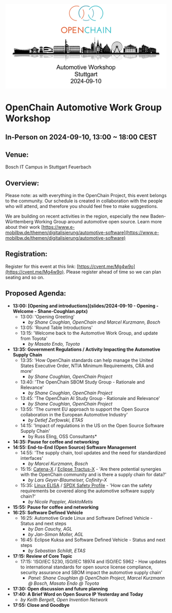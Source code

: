 ![Automotive Workshop in Stuttgart on 10th September 2024](/images/automotive-workshop.png)

# OpenChain Automotive Work Group Workshop

## In-Person on 2024-09-10, 13:00 ~ 18:00 CEST

## Venue:

Bosch IT Campus in Stuttgart Feuerbach

## Overview:

Please note: as with everything in the OpenChain Project, this event belongs to the community. Our schedule is created in collaboration with the people who will attend, and therefore you should feel free to make suggestions.

We are building on recent activities in the region, especially the new Baden-Württemberg Working Group around automotive open source. Learn more about their work [https://www.e-mobilbw.de/themen/digitalisierung/automotive-software](https://www.e-mobilbw.de/themen/digitalisierung/automotive-software)

## Registration:

Register for this event at this link: [https://cvent.me/Mg4w9o](https://cvent.me/Mg4w9o). Please register ahead of time so we can plan seating and so on.

## Proposed Agenda:

- **13:00: [Opening and introductions](slides/2024-09-10 - Opening - Welcome - Shane-Coughlan.pptx)**
	- 13:00: 'Opening Greeting' 
		- *by Shane Coughlan, OpenChain and Marcel Kurzmann, Bosch*
	- 13:05: 'Round Table Introductions'
	- 13:15: 'Welcome back to the Automotive Work Group, and update from Toyota'
		- *by Masato Endo, Toyota*
- **13:35: Government Regulations / Activity Impacting the Automotive Supply Chain**
	- 13:35: 'How OpenChain standards can help manage the United States Executive Order, NTIA Minimum Requirements, CRA and more' 
		- *by Shane Coughlan, OpenChain Project*
	- 13:40: 'The OpenChain SBOM Study Group - Rationale and Relevance' 
		- *by Shane Coughlan, OpenChain Project*
	- 13:45: 'The OpenChain AI Study Group - Rationale and Relevance' 
		- *by Shane Coughlan, OpenChain Project*
	- 13:55: 'The current EU approach to support the Open Source collaboration in the European Automotive Industry'
		- *by  Detlef Zerfowski, ETAS*
	- 14:15: 'Impact of regulations in the US on the Open Source Software Supply Chain'
		- by Russ Eling, OSS Consultants*
- **14:35: Pause for coffee and networking**
- **14:55: End-to-End (Open Source) Software Management**
	- 14:55: 'The supply chain, tool updates and the need for standardized interfaces' 
		- *by Marcel Kurzmann, Bosch*
	- 15:15: [Catena-X](https://catena-x.net/) / [Eclipse Tractus-X](https://eclipse-tractusx.github.io/) - 'Are there potential synergies with the OpenChain community and is there a supply chain for data?' 
		- *by Lars Geyer-Blaumeiser, Cofinity-X*
	- 15:35: [Linux ELISA](https://elisa.tech/) / [SPDX Safety Profile](https://bit.ly/4eXJz21) - 'How can the safety requirements be covered along the automotive software supply chain?' 
		- *by Nicole Pappler, AlektoMetis*
- **15:55: Pause for coffee and networking**
- **16:25: Software Defined Vehicle**
	- 16:25: Automotive Grade Linux and Software Defined Vehicle - Status and next steps
		- *by Dan Cauchy, AGL*
		- *by Jan-Simon Moller, AGL*
	- 16:45: Eclipse Kuksa and Software Defined Vehicle - Status and next steps
		- *by Sebastian Schildt, ETAS*
- **17:15: Review of Core Topic**
	- 17:15: 'ISO/IEC 5230, ISO/IEC 18974 and ISO/IEC 5962 - How updates to international standards for open source license compliance, security assurance and SBOM impact the automotive supply chain' 
		- *Panel: Shane Coughlan @ OpenChain Project, Marcel Kurzmann @ Bosch, Masato Endo @ Toyota*
- **17:30: Open discussion and future planning**
- **17:40: A Brief Word on Open Source IP Yesterday and Today**
	- *by Keith Bergelt, Open Invention Network*
- **17:55: Close and Goodbye**